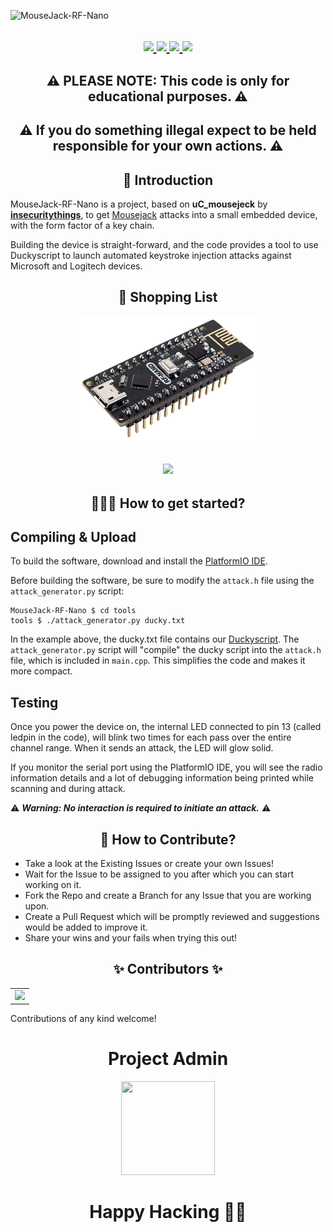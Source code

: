 ![MouseJack-RF-Nano](https://socialify.git.ci/DavidMGilbert/MouseJack-RF-Nano/image?description=0&font=Raleway&forks=1&issues=1&language=1&owner=1&pattern=Circuit%20Board&pulls=1&stargazers=1&theme=Dark)


<h2 align=center>
  <a href="#">
    <img src="https://forthebadge.com/images/badges/built-by-codebabes.svg">
  </a>
  <a href="#">
    <img src="https://forthebadge.com/images/badges/powered-by-coffee.svg">
  </a>
  <a href="#">
    <img src="https://forthebadge.com/images/badges/pretty-risque.svg">
  </a>
  <a href="#">
    <img src="https://forthebadge.com/images/badges/made-with-out-pants.svg">
  </a>
 </h2>

<h2 align=center> ⚠ PLEASE NOTE: This code is only for educational purposes. ⚠ </h2>
<h2 align=center> ⚠ If you do something illegal expect to be held responsible for your own actions. ⚠ </h2>

<h2 align=center> 📑 Introduction </h2>

MouseJack-RF-Nano is a project, based on **uC_mousejeck** by **[insecuritythings](https://github.com/insecurityofthings/uC_mousejack)**, to get [Mousejack](https://www.mousejack.com) attacks into a small embedded device, with the form factor of a key chain.

Building the device is straight-forward, and the code provides a tool to use Duckyscript to launch automated keystroke injection attacks against Microsoft and Logitech devices.

<h2 align=center> 🛒 Shopping List</h2>
<center><img height=200 width=auto src="https://raw.githubusercontent.com/davidmgilbert/MouseJack-RF-Nano/master/img/rf-nano.jpeg"></center>
<h2 align=center>
  <a href="https://www.davidmgilbert.com/product/mousejack-rf-nano/">
    <img src="https://forthebadge.com/images/badges/check-it-out.svg">
  </a>

<h2 align=center> 👨🏻‍💻 How to get started? </h2> 

 Compiling & Upload
 --------

 To build the software, download and install the [PlatformIO IDE](http://platformio.org/platformio-ide).

 Before building the software, be sure to modify the `attack.h` file using the `attack_generator.py` script:

 ```
MouseJack-RF-Nano $ cd tools
 tools $ ./attack_generator.py ducky.txt
 ```

 In the example above, the ducky.txt file contains our [Duckyscript](https://docs.hak5.org/hak5-usb-rubber-ducky/duckyscript-tm-quick-reference). The `attack_generator.py` script will "compile" the ducky script into the `attack.h` file, which is included in `main.cpp`. This simplifies the code and makes it more compact.
 
 Testing
 -------

 Once you power the device on, the internal LED connected to pin 13 (called ledpin in the code), will blink two times for each pass over the entire channel range. When it sends an attack, the LED will glow solid.

 If you monitor the serial port using the PlatformIO IDE, you will see the radio information details and a lot of debugging information being printed while scanning and during attack.

  ⚠ ***Warning: No interaction is required to initiate an attack.*** ⚠ 

<h2 align=center> 📝 How to Contribute? </h2>  

- Take a look at the Existing Issues or create your own Issues!
- Wait for the Issue to be assigned to you after which you can start working on it.
- Fork the Repo and create a Branch for any Issue that you are working upon.
- Create a Pull Request which will be promptly reviewed and suggestions would be added to improve it.
- Share your wins and your fails when trying this out!

<h2 align=center> ✨ Contributors ✨ </h2>
  
  <table>
	<tr>
		<td>
			<a href="https://github.com/DavidMGilbert/MouseJack-RF-Nano/graphs/contributors">
  <img src="https://contrib.rocks/image?repo=DavidMGilbert/MouseJack-RF-Nano" />
      </a>
		</td>
	</tr>
</table>

Contributions of any kind welcome!

<h1 align=center> Project Admin </h1>
<p align="center">
  <a href="https://www.davidmgilbert.com"><img src="https://avatars.githubusercontent.com/u/118702908?v=4" width=150px height=150px /></a>   

<h1 align=center>Happy Hacking 👨‍💻</h1>
